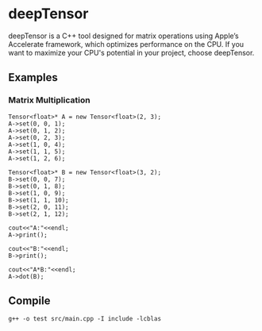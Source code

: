 # deepTensor

deepTensor is a C++ tool designed for matrix operations using Apple’s Accelerate framework, which optimizes performance on the CPU. If you want to maximize your CPU's potential in your project, choose deepTensor.


## Examples
### Matrix Multiplication
```
Tensor<float>* A = new Tensor<float>(2, 3);
A->set(0, 0, 1);
A->set(0, 1, 2);
A->set(0, 2, 3);
A->set(1, 0, 4);
A->set(1, 1, 5);
A->set(1, 2, 6); 

Tensor<float>* B = new Tensor<float>(3, 2);
B->set(0, 0, 7);
B->set(0, 1, 8);
B->set(1, 0, 9);
B->set(1, 1, 10);
B->set(2, 0, 11);
B->set(2, 1, 12); 

cout<<"A:"<<endl;
A->print();

cout<<"B:"<<endl;
B->print();

cout<<"A*B:"<<endl;
A->dot(B);
```

## Compile
```
g++ -o test src/main.cpp -I include -lcblas 
```







